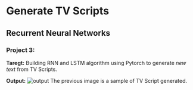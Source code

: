 # Generate TV Scripts
## Recurrent Neural Networks
### Project 3:
**Taregt:**
Building RNN and LSTM algorithm using Pytorch to generate _new text_ from TV Scripts.

**Output:**
![output](https://github.com/Yasmin-Hesham/Deep-Learning-Udacity-Nanodegree/blob/master/project3/sample_output/part_of_script.PNG)
The previous image is a sample of TV Script generated.
